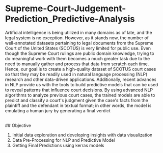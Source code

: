 # Supreme-Court-Judgement-Prediction_Predictive-Analysis
<p> Artificial intelligence is being utilized in many domains as of late, and the legal system is no exception. However, as it stands now, the number of well-annotated datasets pertaining to legal documents from the Supreme Court of the United States (SCOTUS) is very limited for public use. Even though the Supreme Court rulings are public domain knowledge, trying to do meaningful work with them becomes a much greater task due to the need to manually gather and process that data from scratch each time. Hence, our goal is to create a high-quality dataset of SCOTUS court cases so that they may be readily used in natural language processing (NLP) research and other data-driven applications. Additionally, recent advances in NLP provide us with the tools to build predictive models that can be used to reveal patterns that influence court decisions. By using advanced NLP algorithms to analyze previous court cases, the trained models are able to predict and classify a court's judgment given the case's facts from the plaintiff and the defendant in textual format; in other words, the model is emulating a human jury by generating a final verdict </p>
<br>
## Objective
<ol>
<li> Initial data exploration and developing insights with data visualization </li>
<li> Data Pre-Processing for NLP and Predictive Model </li>
<li> Getting Final Predictions using kerras models </li>
</ol>


